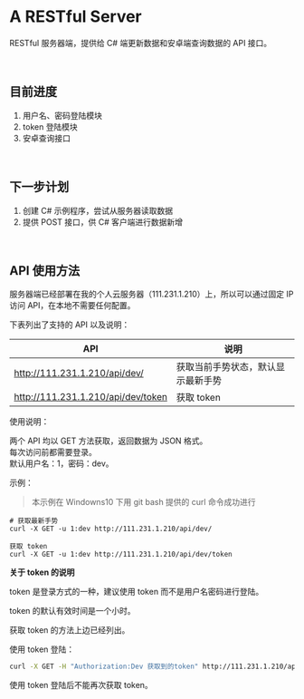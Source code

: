 # A RESTful Server

RESTful 服务器端，提供给 C# 端更新数据和安卓端查询数据的 API 接口。

<br>

## 目前进度

1. 用户名、密码登陆模块
2. token 登陆模块
3. 安卓查询接口

<br>

## 下一步计划

1. 创建 C# 示例程序，尝试从服务器读取数据
2. 提供 POST 接口，供 C# 客户端进行数据新增

<br>

## API 使用方法

服务器端已经部署在我的个人云服务器（111.231.1.210）上，所以可以通过固定 IP 访问 API，在本地不需要任何配置。

下表列出了支持的 API 以及说明：

API|说明
---|---
http://111.231.1.210/api/dev/|获取当前手势状态，默认显示最新手势
http://111.231.1.210/api/dev/token|获取 token

使用说明：

两个 API 均以 GET 方法获取，返回数据为 JSON 格式。  
每次访问前都需要登录。  
默认用户名：1，密码：dev。

示例：

> 本示例在 Windowns10 下用 git bash 提供的 curl 命令成功进行

```
# 获取最新手势
curl -X GET -u 1:dev http://111.231.1.210/api/dev/
```

```
获取 token
curl -X GET -u 1:dev http://111.231.1.210/api/dev/token
```

**关于 token 的说明**

token 是登录方式的一种，建议使用 token 而不是用户名密码进行登陆。

token 的默认有效时间是一个小时。

获取 token 的方法上边已经列出。

使用 token 登陆：

```bash
curl -X GET -H "Authorization:Dev 获取到的token" http://111.231.1.210/api/dev
```

使用 token 登陆后不能再次获取 token。
